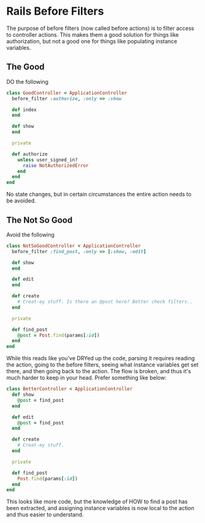 Rails Before Filters
==============================

The purpose of before filters (now called before actions) is to filter access to
controller actions. This makes them a good solution for things like
authorization, but not a good one for things like populating instance variables.

The Good
--------------------

DO the following

```ruby
class GoodController < ApplicationController
  before_filter :authorize, :only => :show

  def index
  end

  def show
  end

  private

  def authorize
    unless user_signed_in?
      raise NotAuthorizedError
    end
  end
end
```

No state changes, but in certain circumstances the entire action needs to be
avoided.

The Not So Good
----------------------

Avoid the following

```ruby
class NotSoGoodController < ApplicationController
  before_filter :find_post, :only => [:show, :edit]

  def show
  end

  def edit
  end

  def create
    # Creat-ey stuff. Is there an @post here? Better check filters..
  end

  private

  def find_post
    @post = Post.find(params[:id])
  end
end
```

While this reads like you've DRYed up the code, parsing it requires reading the
action, going to the before filters, seeing what instance variables get set
there, and then going back to the action. The flow is broken, and thus it's much
harder to keep in your head. Prefer something like below:

```ruby
class BetterController < ApplicationController
  def show
    @post = find_post
  end

  def edit
    @post = find_post
  end

  def create
    # Creat-ey stuff.
  end

  private

  def find_post
    Post.find(params[:id])
  end
end
```

This looks like more code, but the knowledge of HOW to find a post has been
extracted, and assigning instance variables is now local to the action and thus
easier to understand.

